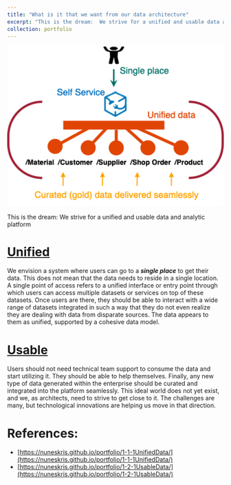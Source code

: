 ```yaml
---
title: "What is it that we want from our data architecture"
excerpt: "This is the dream:  We strive for a unified and usable data and analytic platform <br/><img src='/images/portfolio/pub_vision_dream.png'>"
collection: portfolio
---
```

<img width="612" alt="image" src="/images/portfolio/pub_vision_dream.png">

This is the dream:  We strive for a unified and usable data and analytic platform

# [Unified](https://nuneskris.github.io/portfolio/1-1-1UnifiedData/)
We envision a system where users can go to a ***single place*** to get their data. This does not mean that the data needs to reside in a single location. A single point of access refers to a unified interface or entry point through which users can access multiple datasets or services on top of these datasets. Once users are there, they should be able to interact with a wide range of datasets integrated in such a way that they do not even realize they are dealing with data from disparate sources. The data appears to them as unified, supported by a cohesive data model.

# [Usable](https://nuneskris.github.io/portfolio/1-2-1UsableData/)
Users should not need technical team support to consume the data and start utilizing it. They should be able to help themselves. Finally, any new type of data generated within the enterprise should be curated and integrated into the platform seamlessly. This ideal world does not yet exist, and we, as architects, need to strive to get close to it. The challenges are many, but technological innovations are helping us move in that direction.


# References:

* [https://nuneskris.github.io/portfolio/1-1-1UnifiedData/](https://nuneskris.github.io/portfolio/1-1-1UnifiedData/)
* [https://nuneskris.github.io/portfolio/1-2-1UsableData/](https://nuneskris.github.io/portfolio/1-2-1UsableData/)

